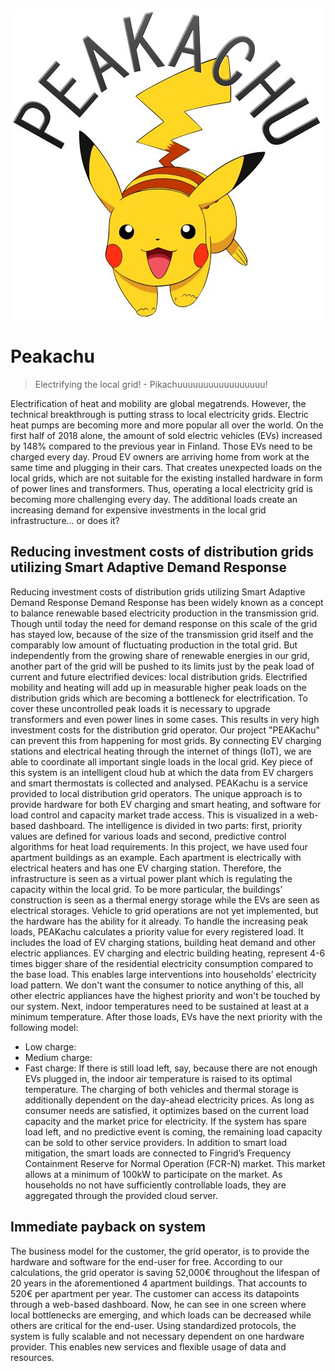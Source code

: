![Peakachu Logo](https://github.com/biocommando/junction2018/blob/master/peakachu.png)
# Peakachu
> Electrifying the local grid! - Pikachuuuuuuuuuuuuuuuuu!

Electrification of heat and mobility are global megatrends. However, the technical breakthrough is putting strass to local electricity grids. Electric heat pumps are becoming more and more popular all over the world. On the first half of 2018 alone, the amount of sold electric vehicles (EVs) increased by 148% compared to the previous year in Finland. Those EVs need to be charged every day. Proud EV owners are arriving home from work at the same time and plugging in their cars. That creates unexpected loads on the local grids, which are not suitable for the existing installed hardware in form of power lines and transformers. Thus, operating a local electricity grid is becoming more challenging every day. The additional loads create an increasing demand for expensive investments in the local grid infrastructure... or does it?

## Reducing investment costs of distribution grids utilizing Smart Adaptive Demand Response
Reducing investment costs of distribution grids utilizing Smart Adaptive Demand Response
Demand Response has been widely known as a concept to balance renewable based electricity production in the transmission grid. Though until today the need for demand response on this scale of the grid has stayed low, because of the size of the transmission grid itself and the comparably low amount of fluctuating production in the total grid. But independently from the growing share of renewable energies in our grid, another part of the grid will be pushed to its limits just by the peak load of current and future electrified devices: local distribution grids. 
Electrified mobility and heating will add up in measurable higher peak loads on the distribution grids which are becoming a bottleneck for electrification. To cover these uncontrolled peak loads it is necessary to upgrade transformers and even power lines in some cases. This results in very high investment costs for the distribution grid operator. Our project "PEAKachu" can prevent this from happening for most grids. By connecting EV charging stations and electrical heating through the internet of things (IoT), we are able to coordinate all important single loads in the local grid. Key piece of this system is an intelligent cloud hub at which the data from EV chargers and smart thermostats is collected and analysed.
PEAKachu is a service provided to local distribution grid operators. The unique approach is to provide hardware for both EV charging and smart heating, and software for load control and capacity market trade access. This is visualized in a web-based dashboard. The intelligence is divided in two parts: first, priority values are defined for various loads and second, predictive control algorithms for heat load requirements. In this project, we have used four apartment buildings as an example. Each apartment is electrically with electrical heaters and has one EV charging station. Therefore, the infrastructure is seen as a virtual power plant which is regulating the capacity within the local grid. To be more particular, the buildings’ construction is seen as a thermal energy storage while the EVs are seen as electrical storages. Vehicle to grid operations are not yet implemented, but the hardware has the ability for it already.
To handle the increasing peak loads, PEAKachu calculates a priority value for every registered load. It includes the load of EV charging stations, building heat demand and other electric appliances. EV charging and electric building heating, represent 4-6 times bigger share of the residential electricity consumption compared to the base load. This enables large interventions into households’ electricity load pattern. 
We don't want the consumer to notice anything of this, all other electric appliances have the highest priority and won't be touched by our system. Next, indoor temperatures need to be sustained at least at a minimum temperature. After those loads, EVs have the next priority with the following model:
-	Low charge:
-	Medium charge:
-	Fast charge:
If there is still load left, say, because there are not enough EVs plugged in, the indoor air temperature is raised to its optimal temperature. The charging of both vehicles and thermal storage is additionally dependent on the day-ahead electricity prices. As long as consumer needs are satisfied, it optimizes based on the current load capacity and the market price for electricity. If the system has spare load left, and no predictive event is coming, the remaining load capacity can be sold to other service providers. 
In addition to smart load mitigation, the smart loads are connected to Fingrid’s Frequency Containment Reserve for Normal Operation (FCR-N) market. This market allows at a minimum of 100kW to participate on the market. As households no not have sufficiently controllable loads, they are aggregated through the provided cloud server. 

## Immediate payback on system
The business model for the customer, the grid operator, is to provide the hardware and software for the end-user for free. According to our calculations, the grid operator is saving 52,000€ throughout the lifespan of 20 years in the aforementioned 4 apartment buildings. That accounts to 520€ per apartment per year.
The customer can access its datapoints through a web-based dashboard. Now, he can see in one screen where local bottlenecks are emerging, and which loads can be decreased while others are critical for the end-user. Using standardized protocols, the system is fully scalable and not necessary dependent on one hardware provider. This enables new services and flexible usage of data and resources.
